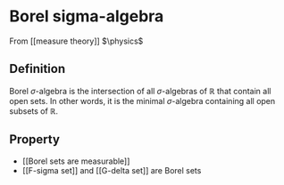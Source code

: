# Borel sigma-algebra
From [[measure theory]]
$\physics$
## Definition
Borel $\sigma$-algebra is the intersection of all $\sigma$-algebras of $\mathbb{R}$ that contain all open sets. In other words, it is the minimal $\sigma$-algebra containing all open subsets of $\mathbb{R}$.

## Property
- [[Borel sets are measurable]]
- [[F-sigma set]] and [[G-delta set]] are Borel sets